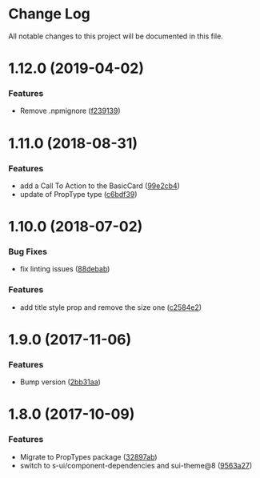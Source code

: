 # Change Log

All notable changes to this project will be documented in this file.

<a name="1.12.0"></a>
# 1.12.0 (2019-04-02)


### Features

* Remove .npmignore ([f239139](https://github.com/SUI-Components/schibsted-spain-components/commit/f239139))



<a name="1.11.0"></a>
# 1.11.0 (2018-08-31)


### Features

* add a Call To Action to the BasicCard ([99e2cb4](https://github.com/SUI-Components/schibsted-spain-components/commit/99e2cb4))
* update of PropType type ([c6bdf39](https://github.com/SUI-Components/schibsted-spain-components/commit/c6bdf39))



<a name="1.10.0"></a>
# 1.10.0 (2018-07-02)


### Bug Fixes

* fix linting issues ([88debab](https://github.com/SUI-Components/schibsted-spain-components/commit/88debab))


### Features

* add title style prop and remove the size one ([c2584e2](https://github.com/SUI-Components/schibsted-spain-components/commit/c2584e2))



<a name="1.9.0"></a>
# 1.9.0 (2017-11-06)


### Features

* Bump version ([2bb31aa](https://github.com/SUI-Components/schibsted-spain-components/commit/2bb31aa))



<a name="1.8.0"></a>
# 1.8.0 (2017-10-09)


### Features

* Migrate to PropTypes package ([32897ab](https://github.com/SUI-Components/schibsted-spain-components/commit/32897ab))
* switch to s-ui/component-dependencies and sui-theme@8 ([9563a27](https://github.com/SUI-Components/schibsted-spain-components/commit/9563a27))



